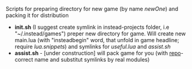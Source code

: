Scripts for preparing directory for new game (by name *newOne*) and packing it for distribution 

- **init.sh** (I suggest create symlink in instead-projects folder, i.e "~/.instead/games") preper new directory for game. Will create new main.lua (with "insteadbegin" word, that unfold in game headline; require *lua.snippets*) and symlinks for *useful.lua* and *assist.sh*
- **assist.sh** - [under construction] will pack game for you (with [repo](http://instead-games.ru/)-correct name and substitut symlinks by real modules)
